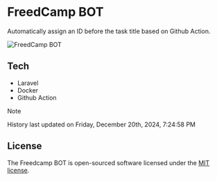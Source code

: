 # FreedCamp BOT

Automatically assign an ID before the task title based on Github Action.

![FreedCamp BOT](https://repository-images.githubusercontent.com/737932867/7d34798b-2680-471c-b089-a78a718d3d6a)

## Tech

- Laravel
- Docker
- Github Action

> [!NOTE]  
> History last updated on Friday, December 20th, 2024, 7:24:58 PM

## License

The Freedcamp BOT is open-sourced software licensed under the [MIT license](https://opensource.org/licenses/MIT).
